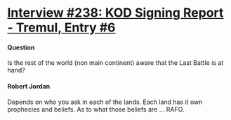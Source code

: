 # [Interview #238: KOD Signing Report - Tremul, Entry #6](https://www.theoryland.com/intvmain.php?i=238#6)

#### Question

Is the rest of the world (non main continent) aware that the Last Battle is at hand?

#### Robert Jordan

Depends on who you ask in each of the lands. Each land has it own prophecies and beliefs. As to what those beliefs are ... RAFO.

